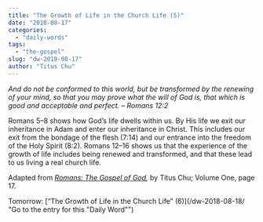 ```yaml
---
title: "The Growth of Life in the Church Life (5)"
date: "2018-08-17"
categories: 
  - "daily-words"
tags: 
  - "the-gospel"
slug: "dw-2018-08-17"
author: "Titus Chu"
---
```


_And do not be conformed to this world, but be transformed by the renewing of your mind, so that you may prove what the will of God is, that which is good and acceptable and perfect._ _– Romans 12:2_

Romans 5–8 shows how God’s life dwells within us. By His life we exit our inheritance in Adam and enter our inheritance in Christ. This includes our exit from the bondage of the flesh (7:14) and our entrance into the freedom of the Holy Spirit (8:2). Romans 12–16 shows us that the experience of the growth of life includes being renewed and transformed, and that these lead to us living a real church life.

Adapted from _[Romans: The Gospel of God](/book-romans/ "Go to the listing for this book"),_ by Titus Chu; Volume One, page 17.

Tomorrow: [“The Growth of Life in the Church Life” (6)](/dw-2018-08-18/ "Go to the entry for this "Daily Word"")

